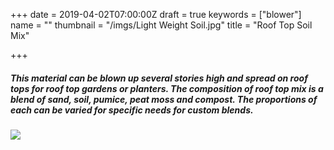 +++
date = 2019-04-02T07:00:00Z
draft = true
keywords = ["blower"]
name = ""
thumbnail = "/imgs/Light Weight Soil.jpg"
title = "Roof Top Soil Mix"

+++
##### This material can be blown up several stories high and spread on roof tops for roof top gardens or planters. The composition of roof top mix is a blend of sand, soil, pumice, peat moss and compost. The proportions of each can be varied for specific needs for custom blends. 

![](/imgs/Mulch-Rooftop-Garden_w800_16x9.jpg)